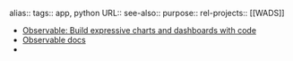 alias::
tags:: app, python
URL::
see-also::
purpose::
rel-projects:: [[WADS]]

- [Observable: Build expressive charts and dashboards with code](https://observablehq.com/)
- [Observable docs](https://observablehq.com/documentation/)
-

